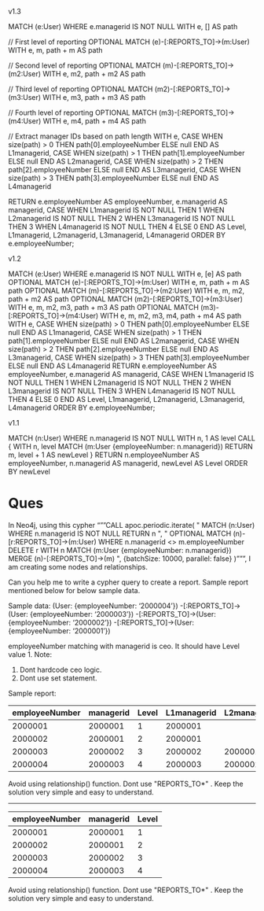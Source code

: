 v1.3

MATCH (e:User)
WHERE e.managerid IS NOT NULL
WITH e, [] AS path

// First level of reporting
OPTIONAL MATCH (e)-[:REPORTS_TO]->(m:User)
WITH e, m, path + m AS path

// Second level of reporting
OPTIONAL MATCH (m)-[:REPORTS_TO]->(m2:User)
WITH e, m2, path + m2 AS path

// Third level of reporting
OPTIONAL MATCH (m2)-[:REPORTS_TO]->(m3:User)
WITH e, m3, path + m3 AS path

// Fourth level of reporting
OPTIONAL MATCH (m3)-[:REPORTS_TO]->(m4:User)
WITH e, m4, path + m4 AS path

// Extract manager IDs based on path length
WITH e,
     CASE WHEN size(path) > 0 THEN path[0].employeeNumber ELSE null END AS L1managerid,
     CASE WHEN size(path) > 1 THEN path[1].employeeNumber ELSE null END AS L2managerid,
     CASE WHEN size(path) > 2 THEN path[2].employeeNumber ELSE null END AS L3managerid,
     CASE WHEN size(path) > 3 THEN path[3].employeeNumber ELSE null END AS L4managerid

RETURN e.employeeNumber AS employeeNumber, 
       e.managerid AS managerid, 
       CASE 
         WHEN L1managerid IS NOT NULL THEN 1 
         WHEN L2managerid IS NOT NULL THEN 2 
         WHEN L3managerid IS NOT NULL THEN 3 
         WHEN L4managerid IS NOT NULL THEN 4 
         ELSE 0 
       END AS Level,
       L1managerid, L2managerid, L3managerid, L4managerid
ORDER BY e.employeeNumber;




v1.2

MATCH (e:User)
WHERE e.managerid IS NOT NULL
WITH e, [e] AS path
OPTIONAL MATCH (e)-[:REPORTS_TO]->(m:User)
WITH e, m, path + m AS path
OPTIONAL MATCH (m)-[:REPORTS_TO]->(m2:User)
WITH e, m, m2, path + m2 AS path
OPTIONAL MATCH (m2)-[:REPORTS_TO]->(m3:User)
WITH e, m, m2, m3, path + m3 AS path
OPTIONAL MATCH (m3)-[:REPORTS_TO]->(m4:User)
WITH e, m, m2, m3, m4, path + m4 AS path
WITH e,
     CASE WHEN size(path) > 0 THEN path[0].employeeNumber ELSE null END AS L1managerid,
     CASE WHEN size(path) > 1 THEN path[1].employeeNumber ELSE null END AS L2managerid,
     CASE WHEN size(path) > 2 THEN path[2].employeeNumber ELSE null END AS L3managerid,
     CASE WHEN size(path) > 3 THEN path[3].employeeNumber ELSE null END AS L4managerid
RETURN e.employeeNumber AS employeeNumber, 
       e.managerid AS managerid, 
       CASE 
         WHEN L1managerid IS NOT NULL THEN 1 
         WHEN L2managerid IS NOT NULL THEN 2 
         WHEN L3managerid IS NOT NULL THEN 3 
         WHEN L4managerid IS NOT NULL THEN 4 
         ELSE 0 
       END AS Level,
       L1managerid, L2managerid, L3managerid, L4managerid
ORDER BY e.employeeNumber;





v1.1

MATCH (n:User)
WHERE n.managerid IS NOT NULL
WITH n, 1 AS level
CALL {
  WITH n, level
  MATCH (m:User {employeeNumber: n.managerid})
  RETURN m, level + 1 AS newLevel
}
RETURN n.employeeNumber AS employeeNumber, n.managerid AS managerid, newLevel AS Level
ORDER BY newLevel


# Ques

In Neo4j, using this cypher “””CALL apoc.periodic.iterate( " MATCH (n:User) WHERE n.managerid IS NOT NULL RETURN n ", " OPTIONAL MATCH (n)-[r:REPORTS_TO]->(m:User) WHERE n.managerid <> m.employeeNumber DELETE r WITH n MATCH (m:User {employeeNumber: n.managerid}) MERGE (n)-[:REPORTS_TO]->(m) ", {batchSize: 10000, parallel: false} )”””, I am creating some nodes and relationships.

Can you help me to write a cypher query to create a report. Sample report mentioned below for below sample data.


Sample data:
(User: {employeeNumber: ‘2000004’}) -[:REPORTS_TO]->(User: {employeeNumber: ‘2000003’}) -[:REPORTS_TO]->(User: {employeeNumber: ‘2000002’}) -[:REPORTS_TO]->(User: {employeeNumber: ‘2000001’}) 

employeeNumber matching with managerid is ceo. It should have Level value 1.
Note: 
1. Dont hardcode ceo logic.
2. Dont use set statement.

Sample report:

| employeeNumber | managerid | Level | L1managerid | L2managerid | L3managerid | L4managerid |
|----------------|-----------|-------|-------------|-------------|-------------|-------------|
| 2000001        | 2000001   | 1     | 2000001     |             |             |             |
| 2000002        | 2000001   | 2     | 2000001     |             |             |             |
| 2000003        | 2000002   | 3     | 2000002     | 2000001     |             |             |
| 2000004        | 2000003   | 4     | 2000003     | 2000002     | 2000001     |             |

Avoid using relationship() function. Dont use "REPORTS_TO*" . Keep the solution very simple and easy to understand.

---

| employeeNumber | managerid | Level |
|----------------|-----------|-------|
| 2000001        | 2000001   | 1     |
| 2000002        | 2000001   | 2     |
| 2000003        | 2000002   | 3     |
| 2000004        | 2000003   | 4     |

Avoid using relationship() function. Dont use "REPORTS_TO*" . Keep the solution very simple and easy to understand.